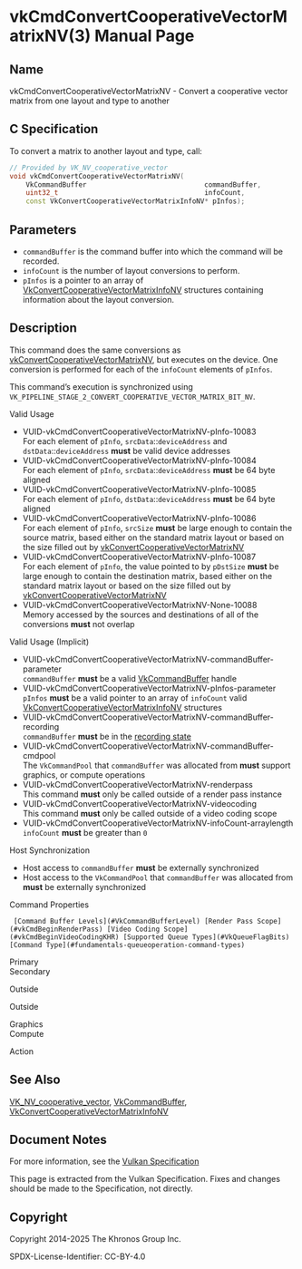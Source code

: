 # vkCmdConvertCooperativeVectorMatrixNV(3) Manual Page

## Name

vkCmdConvertCooperativeVectorMatrixNV - Convert a cooperative vector matrix from one layout and type to another



## [](#_c_specification)C Specification

To convert a matrix to another layout and type, call:

```c++
// Provided by VK_NV_cooperative_vector
void vkCmdConvertCooperativeVectorMatrixNV(
    VkCommandBuffer                             commandBuffer,
    uint32_t                                    infoCount,
    const VkConvertCooperativeVectorMatrixInfoNV* pInfos);
```

## [](#_parameters)Parameters

- `commandBuffer` is the command buffer into which the command will be recorded.
- `infoCount` is the number of layout conversions to perform.
- `pInfos` is a pointer to an array of [VkConvertCooperativeVectorMatrixInfoNV](https://registry.khronos.org/vulkan/specs/latest/man/html/VkConvertCooperativeVectorMatrixInfoNV.html) structures containing information about the layout conversion.

## [](#_description)Description

This command does the same conversions as [vkConvertCooperativeVectorMatrixNV](https://registry.khronos.org/vulkan/specs/latest/man/html/vkConvertCooperativeVectorMatrixNV.html), but executes on the device. One conversion is performed for each of the `infoCount` elements of `pInfos`.

This command’s execution is synchronized using `VK_PIPELINE_STAGE_2_CONVERT_COOPERATIVE_VECTOR_MATRIX_BIT_NV`.

Valid Usage

- [](#VUID-vkCmdConvertCooperativeVectorMatrixNV-pInfo-10083)VUID-vkCmdConvertCooperativeVectorMatrixNV-pInfo-10083  
  For each element of `pInfo`, `srcData`::`deviceAddress` and `dstData`::`deviceAddress` **must** be valid device addresses
- [](#VUID-vkCmdConvertCooperativeVectorMatrixNV-pInfo-10084)VUID-vkCmdConvertCooperativeVectorMatrixNV-pInfo-10084  
  For each element of `pInfo`, `srcData`::`deviceAddress` **must** be 64 byte aligned
- [](#VUID-vkCmdConvertCooperativeVectorMatrixNV-pInfo-10085)VUID-vkCmdConvertCooperativeVectorMatrixNV-pInfo-10085  
  For each element of `pInfo`, `dstData`::`deviceAddress` **must** be 64 byte aligned
- [](#VUID-vkCmdConvertCooperativeVectorMatrixNV-pInfo-10086)VUID-vkCmdConvertCooperativeVectorMatrixNV-pInfo-10086  
  For each element of `pInfo`, `srcSize` **must** be large enough to contain the source matrix, based either on the standard matrix layout or based on the size filled out by [vkConvertCooperativeVectorMatrixNV](https://registry.khronos.org/vulkan/specs/latest/man/html/vkConvertCooperativeVectorMatrixNV.html)
- [](#VUID-vkCmdConvertCooperativeVectorMatrixNV-pInfo-10087)VUID-vkCmdConvertCooperativeVectorMatrixNV-pInfo-10087  
  For each element of `pInfo`, the value pointed to by `pDstSize` **must** be large enough to contain the destination matrix, based either on the standard matrix layout or based on the size filled out by [vkConvertCooperativeVectorMatrixNV](https://registry.khronos.org/vulkan/specs/latest/man/html/vkConvertCooperativeVectorMatrixNV.html)
- [](#VUID-vkCmdConvertCooperativeVectorMatrixNV-None-10088)VUID-vkCmdConvertCooperativeVectorMatrixNV-None-10088  
  Memory accessed by the sources and destinations of all of the conversions **must** not overlap

Valid Usage (Implicit)

- [](#VUID-vkCmdConvertCooperativeVectorMatrixNV-commandBuffer-parameter)VUID-vkCmdConvertCooperativeVectorMatrixNV-commandBuffer-parameter  
  `commandBuffer` **must** be a valid [VkCommandBuffer](https://registry.khronos.org/vulkan/specs/latest/man/html/VkCommandBuffer.html) handle
- [](#VUID-vkCmdConvertCooperativeVectorMatrixNV-pInfos-parameter)VUID-vkCmdConvertCooperativeVectorMatrixNV-pInfos-parameter  
  `pInfos` **must** be a valid pointer to an array of `infoCount` valid [VkConvertCooperativeVectorMatrixInfoNV](https://registry.khronos.org/vulkan/specs/latest/man/html/VkConvertCooperativeVectorMatrixInfoNV.html) structures
- [](#VUID-vkCmdConvertCooperativeVectorMatrixNV-commandBuffer-recording)VUID-vkCmdConvertCooperativeVectorMatrixNV-commandBuffer-recording  
  `commandBuffer` **must** be in the [recording state](#commandbuffers-lifecycle)
- [](#VUID-vkCmdConvertCooperativeVectorMatrixNV-commandBuffer-cmdpool)VUID-vkCmdConvertCooperativeVectorMatrixNV-commandBuffer-cmdpool  
  The `VkCommandPool` that `commandBuffer` was allocated from **must** support graphics, or compute operations
- [](#VUID-vkCmdConvertCooperativeVectorMatrixNV-renderpass)VUID-vkCmdConvertCooperativeVectorMatrixNV-renderpass  
  This command **must** only be called outside of a render pass instance
- [](#VUID-vkCmdConvertCooperativeVectorMatrixNV-videocoding)VUID-vkCmdConvertCooperativeVectorMatrixNV-videocoding  
  This command **must** only be called outside of a video coding scope
- [](#VUID-vkCmdConvertCooperativeVectorMatrixNV-infoCount-arraylength)VUID-vkCmdConvertCooperativeVectorMatrixNV-infoCount-arraylength  
  `infoCount` **must** be greater than `0`

Host Synchronization

- Host access to `commandBuffer` **must** be externally synchronized
- Host access to the `VkCommandPool` that `commandBuffer` was allocated from **must** be externally synchronized

Command Properties

     [Command Buffer Levels](#VkCommandBufferLevel) [Render Pass Scope](#vkCmdBeginRenderPass) [Video Coding Scope](#vkCmdBeginVideoCodingKHR) [Supported Queue Types](#VkQueueFlagBits) [Command Type](#fundamentals-queueoperation-command-types)

Primary  
Secondary

Outside

Outside

Graphics  
Compute

Action

## [](#_see_also)See Also

[VK\_NV\_cooperative\_vector](https://registry.khronos.org/vulkan/specs/latest/man/html/VK_NV_cooperative_vector.html), [VkCommandBuffer](https://registry.khronos.org/vulkan/specs/latest/man/html/VkCommandBuffer.html), [VkConvertCooperativeVectorMatrixInfoNV](https://registry.khronos.org/vulkan/specs/latest/man/html/VkConvertCooperativeVectorMatrixInfoNV.html)

## [](#_document_notes)Document Notes

For more information, see the [Vulkan Specification](https://registry.khronos.org/vulkan/specs/latest/html/vkspec.html#vkCmdConvertCooperativeVectorMatrixNV)

This page is extracted from the Vulkan Specification. Fixes and changes should be made to the Specification, not directly.

## [](#_copyright)Copyright

Copyright 2014-2025 The Khronos Group Inc.

SPDX-License-Identifier: CC-BY-4.0